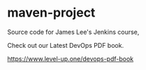 # maven-project
Source code for James Lee's Jenkins course,

Check out our Latest DevOps PDF book.

https://www.level-up.one/devops-pdf-book
